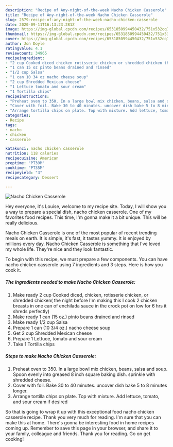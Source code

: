 ```yaml
---
description: "Recipe of Any-night-of-the-week Nacho Chicken Casserole"
title: "Recipe of Any-night-of-the-week Nacho Chicken Casserole"
slug: 2579-recipe-of-any-night-of-the-week-nacho-chicken-casserole
date: 2020-09-11T16:13:23.281Z
image: https://img-global.cpcdn.com/recipes/6531850994450432/751x532cq70/nacho-chicken-casserole-recipe-main-photo.jpg
thumbnail: https://img-global.cpcdn.com/recipes/6531850994450432/751x532cq70/nacho-chicken-casserole-recipe-main-photo.jpg
cover: https://img-global.cpcdn.com/recipes/6531850994450432/751x532cq70/nacho-chicken-casserole-recipe-main-photo.jpg
author: Jon Doyle
ratingvalue: 4.1
reviewcount: 34965
recipeingredient:
- "2 cup Cooked diced chicken rotisserie chicken or shredded chicken the night before Im making this I cook 2 chicken breasts in one can of enchilada sauce in the crock pot on low for 6 hrs it shreds perfectly"
- "1 can 15 oz pinto beans drained and rinsed"
- "1/2 cup Salsa"
- "1 can 10 34 oz nacho cheese soup"
- "2 cup Shredded Mexican cheese"
- "1 Lettuce tomato and sour cream"
- "1 Tortilla chips"
recipeinstructions:
- "Preheat oven to 350. In a large bowl mix chicken, beans, salsa and soup. Spoon evenly into greased 8 inch square baking dish. sprinkle with shredded cheese."
- "Cover with foil. Bake 30 to 40 minutes. uncover dish bake 5 to 8 minutes longer."
- "Arrange tortilla chips on plate. Top with mixture. Add lettuce, tomato, and sour cream if desired"
categories:
- Recipe
tags:
- nacho
- chicken
- casserole

katakunci: nacho chicken casserole 
nutrition: 118 calories
recipecuisine: American
preptime: "PT39M"
cooktime: "PT35M"
recipeyield: "3"
recipecategory: Dessert

---
```



![Nacho Chicken Casserole](https://img-global.cpcdn.com/recipes/6531850994450432/751x532cq70/nacho-chicken-casserole-recipe-main-photo.jpg)

Hey everyone, it's Louise, welcome to my recipe site. Today, I will show you a way to prepare a special dish, nacho chicken casserole. One of my favorites food recipes. This time, I'm gonna make it a bit unique. This will be really delicious.



Nacho Chicken Casserole is one of the most popular of recent trending meals on earth. It is simple, it's fast, it tastes yummy. It is enjoyed by millions every day. Nacho Chicken Casserole is something that I've loved my whole life. They're nice and they look fantastic.


To begin with this recipe, we must prepare a few components. You can have nacho chicken casserole using 7 ingredients and 3 steps. Here is how you cook it.

<!--inarticleads1-->

##### The ingredients needed to make Nacho Chicken Casserole:

1. Make ready 2 cup Cooked diced, chicken, rotisserie chicken, or shredded chicken( the night before I&#39;m making this I cook 2 chicken breasts in one can of enchilada sauce in the crock pot on low for 6 hrs it shreds perfectly)
1. Make ready 1 can (15 oz.) pinto beans drained and rinsed
1. Make ready 1/2 cup Salsa
1. Prepare 1 can (10 3/4 oz.) nacho cheese soup
1. Get 2 cup Shredded Mexican cheese
1. Prepare 1 Lettuce, tomato and sour cream
1. Take 1 Tortilla chips




<!--inarticleads2-->

##### Steps to make Nacho Chicken Casserole:

1. Preheat oven to 350. In a large bowl mix chicken, beans, salsa and soup. Spoon evenly into greased 8 inch square baking dish. sprinkle with shredded cheese.
1. Cover with foil. Bake 30 to 40 minutes. uncover dish bake 5 to 8 minutes longer.
1. Arrange tortilla chips on plate. Top with mixture. Add lettuce, tomato, and sour cream if desired




So that is going to wrap it up with this exceptional food nacho chicken casserole recipe. Thank you very much for reading. I'm sure that you can make this at home. There's gonna be interesting food in home recipes coming up. Remember to save this page in your browser, and share it to your family, colleague and friends. Thank you for reading. Go on get cooking!
